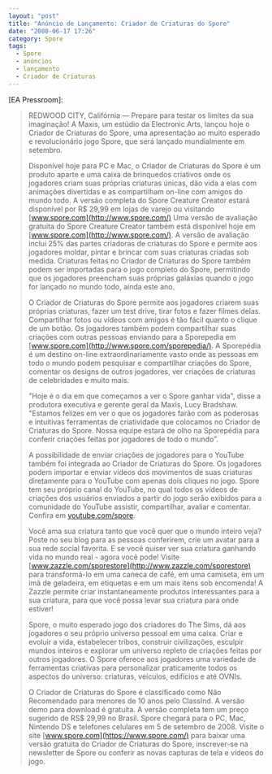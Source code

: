 ```yaml
---
layout: "post"
title: "Anúncio de Lançamento: Criador de Criaturas do Spore"
date: "2008-06-17 17:26"
category: Spore
tags:
  - Spore
  - anúncios
  - lançamento
  - Criador de Criaturas
---
```


[EA Pressroom]:

> REDWOOD CITY, Califórnia — Prepare para testar os limites da sua imaginação! A Maxis, um estúdio da Electronic Arts, lançou hoje o Criador de Criaturas do Spore, uma apresentação ao muito esperado e revolucionário jogo Spore, que será lançado mundialmente em setembro.
>
> Disponível hoje para PC e Mac, o Criador de Criaturas do Spore é um produto aparte e uma caixa de brinquedos criativos onde os jogadores criam suas próprias criaturas únicas, dão vida a elas com animações divertidas e as compartilham on-line com amigos do mundo todo. A versão completa do Spore Creature Creator estará disponível por R$ 29,99 em lojas de varejo ou visitando [www.spore.com](http://www.spore.com/) Uma versão de avaliação gratuita do Spore Creature Creator também está disponível hoje em [www.spore.com](http://www.spore.com/). A versão de avaliação inclui 25% das partes criadoras de criaturas do Spore e permite aos jogadores moldar, pintar e brincar com suas criaturas criadas sob medida. Criaturas feitas no Criador de Criaturas do Spore também podem ser importadas para o jogo completo do Spore, permitindo que os jogadores preencham suas próprias galáxias quando o jogo for lançado no mundo todo, ainda este ano.
>
> O Criador de Criaturas do Spore permite aos jogadores criarem suas próprias criaturas, fazer um test drive, tirar fotos e fazer filmes delas. Compartilhar fotos ou vídeos com amigos é tão fácil quanto o clique de um botão. Os jogadores também podem compartilhar suas criações com outras pessoas enviando para a Sporepedia em [www.spore.com](http://www.spore.com/sporepedia/). A Sporepédia é um destino on-line extraordinariamente vasto onde as pessoas em todo o mundo podem pesquisar e compartilhar criações do Spore, comentar os designs de outros jogadores, ver criações de criaturas de celebridades e muito mais.
>
> "Hoje é o dia em que começamos a ver o Spore ganhar vida", disse a produtora executiva e gerente geral da Maxis, Lucy Bradshaw. "Estamos felizes em ver o que os jogadores farão com as poderosas e intuitivas ferramentas de criatividade que colocamos no Criador de Criaturas do Spore. Nossa equipe estará de olho na Sporepédia para conferir criações feitas por jogadores de todo o mundo”.
>
> A possibilidade de enviar criações de jogadores para o YouTube também foi integrada ao Criador de Criaturas do Spore. Os jogadores podem importar e enviar vídeos dos movimentos de suas criaturas diretamente para o YouTube com apenas dois cliques no jogo. Spore tem seu próprio canal do YouTube, no qual todos os vídeos de criações dos usuários enviados a partir do jogo serão exibidos para a comunidade do YouTube assistir, compartilhar, avaliar e comentar. Confira em [youtube.com/spore](https://www.youtube.com/Spore).
>
> Você ama sua criatura tanto que você quer que o mundo inteiro veja? Poste no seu blog para as pessoas conferirem, crie um avatar para a sua rede social favorita. E se você quiser ver sua criatura ganhando vida no mundo real - agora você pode! Visite [www.zazzle.com/sporestore](http://www.zazzle.com/sporestore)  para transformá-lo em uma caneca de café, em uma camiseta, em um ímã de geladeira, em etiquetas e em um mais itens sob encomenda! A Zazzle permite criar instantaneamente produtos interessantes para a sua criatura, para que você possa levar sua criatura para onde estiver!
>
> Spore, o muito esperado jogo dos criadores do The Sims, dá aos jogadores o seu próprio universo pessoal em uma caixa. Criar e evoluir a vida, estabelecer tribos, construir civilizações, esculpir mundos inteiros e explorar um universo repleto de criações feitas por outros jogadores. O Spore oferece aos jogadores uma variedade de ferramentas criativas para personalizar praticamente todos os aspectos do universo: criaturas, veículos, edifícios e até OVNIs.
>
> O Criador de Criaturas do Spore é classificado como Não Recomendado para menores de 10 anos pelo ClassInd. A versão demo para download é gratuita. A versão completa tem um preço sugerido de RS$ 29,99 no Brasil. Spore chegará para o PC, Mac, Nintendo DS e telefones celulares em 5 de setembro de 2008. Visite o site [www.spore.com](https://www.spore.com/) para baixar uma versão gratuita do Criador de Criaturas do Spore, inscrever-se na newsletter de Spore ou conferir as novas capturas de tela e vídeos do jogo.
